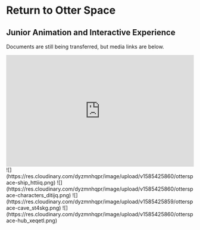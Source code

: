 # Return to Otter Space
## Junior Animation and Interactive Experience

Documents are still being transferred, but media links are below.

<iframe width="100%" height="300" scrolling="no" frameborder="no" allow="autoplay" src="https://w.soundcloud.com/player/?url=https%3A//api.soundcloud.com/playlists/1020777331&color=%23ff5500&auto_play=false&hide_related=false&show_comments=true&show_user=true&show_reposts=false&show_teaser=true&visual=true"></iframe>
![](https://res.cloudinary.com/dyzmnhqpr/image/upload/v1585425860/otterspace-ship_httiiq.png)
![](https://res.cloudinary.com/dyzmnhqpr/image/upload/v1585425860/otterspace-characters_ditijq.png)
![](https://res.cloudinary.com/dyzmnhqpr/image/upload/v1585425859/otterspace-cave_st4skg.png)
![](https://res.cloudinary.com/dyzmnhqpr/image/upload/v1585425860/otterspace-hub_xeqetl.png)